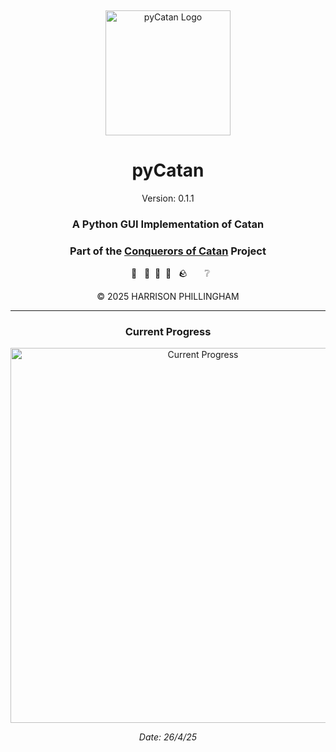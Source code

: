 &nbsp;
<div align="center">

<img src="assets/icon/rounded.png" alt="pyCatan Logo" width="200"/>

# pyCatan

<!-->Version: 0.1.1<!-->

### A Python GUI Implementation of Catan

### Part of the <a href="https://gitea.phillingham.com/Harrison/Conquerors-of-Catan">Conquerors of Catan</a> Project





&nbsp; 🌾 &nbsp; 🌲&nbsp; 🐑&nbsp; 🧱 &nbsp; 🪨  &nbsp; &nbsp; &nbsp; ❔


© 2025 HARRISON PHILLINGHAM

---

### Current Progress

<img src="assets/demo/cur_progress.png" alt="Current Progress" width="600"/>

_Date: 26/4/25_

</div>
